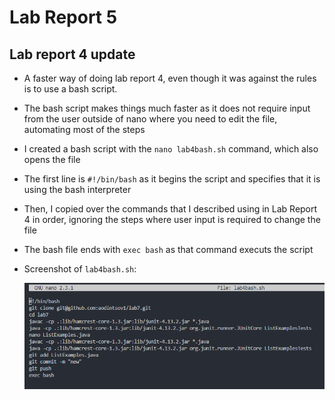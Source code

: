 # Lab Report 5

## Lab report 4 update

* A faster way of doing lab report 4, even though it was against the rules is to use a bash script.
* The bash script makes things much faster as it does not require input from the user outside of nano where you need to edit the file, automating most of the steps
* I created a bash script with the `nano lab4bash.sh` command, which also opens the file
* The first line is `#!/bin/bash` as it begins the script and specifies that it is using the bash interpreter
* Then, I copied over the commands that I described using in Lab Report 4 in order, ignoring the steps where user input is required to change the file
* The bash file ends with `exec bash` as that command executs the script
* Screenshot of `lab4bash.sh`:

  ![Image](lab9screenshot1.png)
